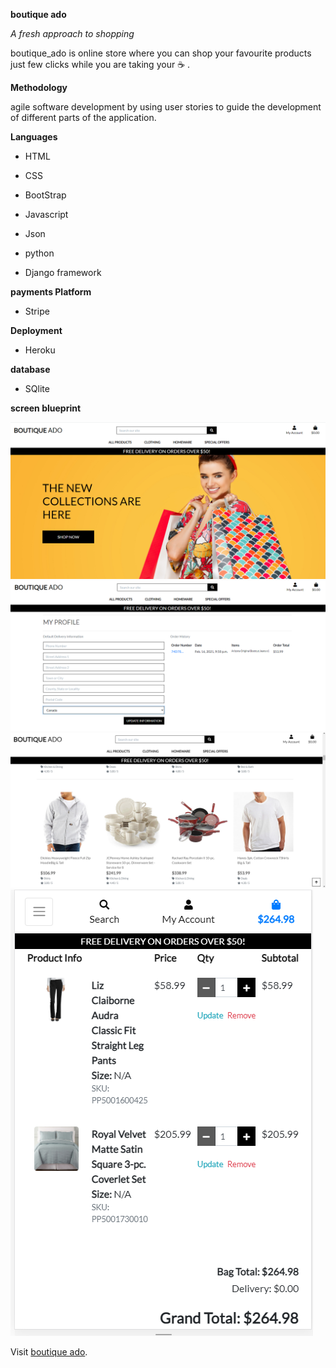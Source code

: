 **boutique ado**

*A fresh approach to shopping*

 boutique_ado is online store where you can shop your favourite products just few clicks while you are taking your :coffee: .
 
 **Methodology**
 
 agile software development by using user stories to guide the development of different parts of the application.
 
 **Languages**

* HTML

* CSS

* BootStrap

* Javascript

* Json

* python

* Django framework 

**payments Platform**

* Stripe 

**Deployment**

* Heroku 

**database**

* SQlite 

__screen blueprint__

<img src="static/images/boutique1.PNG">
<img src="static/images/boutique2.PNG">
<img src="static/images/boutique3.PNG">
<img src="static/images/boutique4.PNG">

Visit [boutique ado](https://boutique-ad.herokuapp.com/).


 
